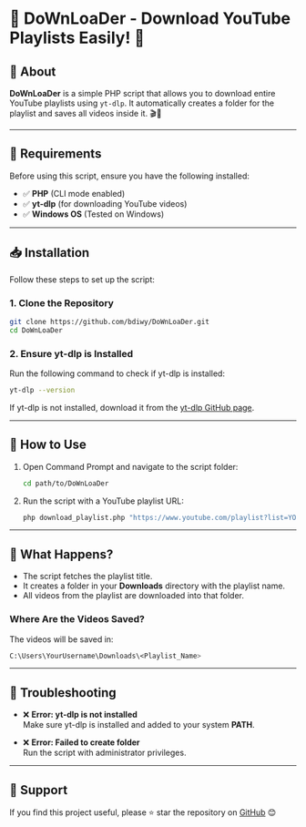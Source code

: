 
# 🎵 DoWnLoaDer - Download YouTube Playlists Easily! 🚀

## 📌 About

**DoWnLoaDer** is a simple PHP script that allows you to download entire YouTube playlists using `yt-dlp`. It automatically creates a folder for the playlist and saves all videos inside it. 🎬📂

---

## 🔧 Requirements

Before using this script, ensure you have the following installed:

- ✅ **PHP** (CLI mode enabled)
- ✅ **yt-dlp** (for downloading YouTube videos)
- ✅ **Windows OS** (Tested on Windows)

---

## 📥 Installation

Follow these steps to set up the script:

### 1. Clone the Repository

```bash
git clone https://github.com/bdiwy/DoWnLoaDer.git
cd DoWnLoaDer
```

### 2. Ensure yt-dlp is Installed

Run the following command to check if yt-dlp is installed:

```bash
yt-dlp --version
```

If yt-dlp is not installed, download it from the [yt-dlp GitHub page](https://github.com/yt-dlp/yt-dlp).

---

## 🚀 How to Use

1. Open Command Prompt and navigate to the script folder:

    ```bash
    cd path/to/DoWnLoaDer
    ```

2. Run the script with a YouTube playlist URL:

    ```bash
    php download_playlist.php "https://www.youtube.com/playlist?list=YOUR_PLAYLIST_ID"
    ```

---

## 📂 What Happens?

- The script fetches the playlist title.
- It creates a folder in your **Downloads** directory with the playlist name.
- All videos from the playlist are downloaded into that folder.

### Where Are the Videos Saved?

The videos will be saved in:

```bash
C:\Users\YourUsername\Downloads\<Playlist_Name>
```

---

## 🔧 Troubleshooting

- ❌ **Error: yt-dlp is not installed**  
  Make sure yt-dlp is installed and added to your system **PATH**.

- ❌ **Error: Failed to create folder**  
  Run the script with administrator privileges.

---

## 💖 Support

If you find this project useful, please ⭐ star the repository on [GitHub](https://github.com/bdiwy/DoWnLoaDer) 😊
